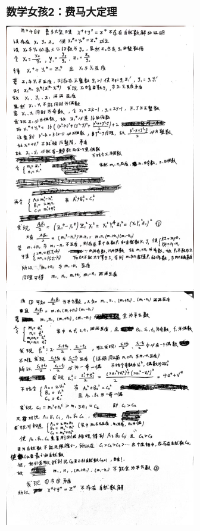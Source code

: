 # 数学女孩2：费马大定理

![费马大定理证明part1](./img/Fermat1.jpg "费马大定理n=4证明part1")
![费马大定理证明part1](./img/Fermat2.jpg "费马大定理n=4证明part1")
